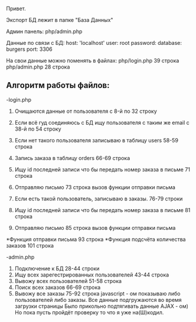 Привет.

Экспорт БД лежит в папке "База Данных"

Админ панель:
php/admin.php

Данные по связи с БД:
host: 'localhost'
user: root
password: 
database: burgers
port: 3306

На свои данные можно поменять в файлах:
php/login.php 39 строка
php/admin.php 28 строка


Алгоритм работы файлов:
-----------------------
-login.php 
1. Очищаются данные от пользователя c 8-й по 32 строку
2. Если всё гуд соединяюсь с БД ищу пользователя с таким же email с 38-й по 54 строку
3. Если нет такого пользователя записываю в таблицу users 58-59 строка
4. Запись заказа в таблицу orders 66-69 строка
5. Ищу id последней записи что бы передать номер заказа в письме 71 строка
6. Отправляю письмо 73 строка вызов функции отправки письма

7. Если есть такой пользователь, записываю в заказы. 76-79 строки
8. Ищу id последней записи что бы передать номер заказа в письме 81 строка
9. Отправляю письмо 85 строка вызов функции отправки письма

*Функция отправки письма 93 строка
*Функция подсчёта количества заказов 101 строка

-admin.php
1. Подключение к БД 28-44 строки
2. Ищу всех зарегестрированных пользователей 43-44 строка
3. Вывожу всех пользователей 51-58 строка
4. Поиск всех заказов 66-69 строка
5. Вывожу все заказы 75-92 строка
javascript - ом показываю либо пользователей либо заказы.
Все данные подгружаются во время загрузки страницы
Было прикольно подтягивать данные AJAX - ом)
Но пока пусть пройдёт проверку то что я уже на(Ш)кодил.